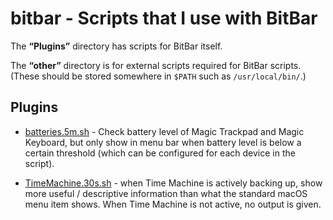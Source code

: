 # bitbar - Scripts that I use with BitBar

The **“Plugins”** directory has scripts for BitBar itself.

The **“other”** directory is for external scripts required for BitBar scripts. (These should be stored somewhere in `$PATH` such as `/usr/local/bin/`.)


## Plugins

- [batteries.5m.sh](https://github.com/tjluoma/bitbar/blob/master/Plugins/batteries.5m.sh) - Check battery level of Magic Trackpad and Magic Keyboard, but only show in menu bar when battery level is below a certain threshold (which can be configured for each device in the script).

- [TimeMachine.30s.sh](https://github.com/tjluoma/bitbar/blob/master/Plugins/TimeMachine.30s.sh) - when Time Machine is actively backing up, show more useful / descriptive information than what the standard macOS menu item shows. When Time Machine is not active, no output is given.

